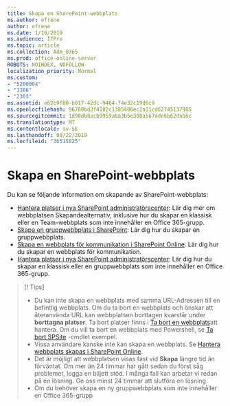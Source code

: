 ```yaml
---
title: Skapa en SharePoint-webbplats
ms.author: efrene
author: efrene
ms.date: 1/16/2019
ms.audience: ITPro
ms.topic: article
ms.collection: Adm_O365
ms.prod: office-online-server
ROBOTS: NOINDEX, NOFOLLOW
localization_priority: Normal
ms.custom:
- "5200004"
- "1386"
- "2303"
ms.assetid: e62b9f80-b017-42dc-9464-f4e32c19d6c9
ms.openlocfilehash: 96780bd2f4182c1385406ec2a31cd62745137985
ms.sourcegitcommit: 1d98db8acb9959aba3b5e308a567ade6b62da56c
ms.translationtype: MT
ms.contentlocale: sv-SE
ms.lasthandoff: 08/22/2019
ms.locfileid: "36515825"
---
```

# <a name="create-a-sharepoint-site"></a>Skapa en SharePoint-webbplats

Du kan se följande information om skapande av SharePoint-webbplats:
- [Hantera platser i nya SharePoint administratörscenter](https://docs.microsoft.com/sharepoint/manage-site-creation): Lär dig mer om webbplatsen Skapandealternativ, inklusive hur du skapar en klassisk eller en Team-webbplats som inte innehåller en Office 365-grupp.
- [Skapa en gruppwebbplats i SharePoint](https://support.office.com/article/create-a-team-site-in-sharepoint-ef10c1e7-15f3-42a3-98aa-b5972711777d?ui=en-US&amp;rs=en-US&amp;ad=US): Lär dig hur du skapar en gruppwebbplats.
- [Skapa en webbplats för kommunikation i SharePoint Online](https://support.office.com/article/7fb44b20-a72f-4d2c-9173-fc8f59ba50eb): Lär dig hur du skapar en webbplats för kommunikation.
- [Hantera platser i nya SharePoint administratörscenter](https://docs.microsoft.com/sharepoint/manage-sites-in-new-admin-center#create-a-site): Lär dig hur du skapar en klassisk eller en gruppwebbplats som inte innehåller en Office 365-grupp.


  
> [! Tips]
> - Du kan inte skapa en webbplats med samma URL-Adressen till en befintlig webbplats. Om du ta bort en webbplats och önskar att återanvända URL kan webbplatsen borttagen kvarstår under **borttagna platser**. Ta bort platser finns i [Ta bort en webbplats](https://docs.microsoft.com/sharepoint/manage-sites-in-new-admin-center#delete-a-site)att hantera. Om du vill ta bort en webbplats med Powershell, se [Ta bort SPSite](https://docs.microsoft.com/sharepoint/manage-sites-in-new-admin-center#delete-a-site) -cmdlet exempel.
> - Vissa användare kanske inte kan skapa en webbplats. Se [Hantera webbplats skapas i SharePoint Online](https://docs.microsoft.com/sharepoint/manage-site-creation).
> - Det är möjligt att webbplatsen visas fast vid **Skapa** längre tid än förväntat. Om mer än 24 timmar har gått sedan du först såg problemet, logga en biljett stöd. I många fall kan arbetar vi redan på en lösning. Ge oss minst 24 timmar att slutföra en lösning.
> - Om du behöver skapa en ny gruppwebbplats som inte innehåller en Office 365-grupp 


